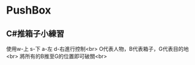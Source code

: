 # PushBox
 C#推箱子小練習
----------------
使用w-上 s-下 a-左 d-右進行控制\<br> 
O代表人物，B代表箱子，G代表目的地\<br>
將所有的B推至G的位置即可破關\<br>
